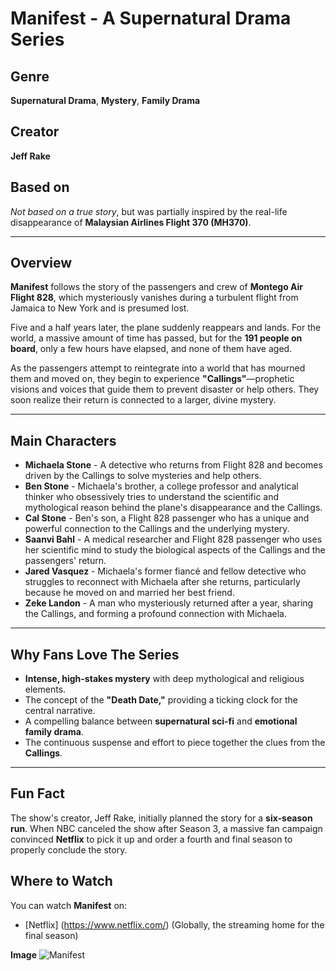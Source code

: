 # **Manifest** - A Supernatural Drama Series

## Genre
**Supernatural Drama**, **Mystery**, **Family Drama**

## Creator
**Jeff Rake**

## Based on
*Not based on a true story*, but was partially inspired by the real-life disappearance of **Malaysian Airlines Flight 370 (MH370)**.

---

## Overview

**Manifest** follows the story of the passengers and crew of **Montego Air Flight 828**, which mysteriously vanishes during a turbulent flight from Jamaica to New York and is presumed lost.

Five and a half years later, the plane suddenly reappears and lands. For the world, a massive amount of time has passed, but for the **191 people on board**, only a few hours have elapsed, and none of them have aged.

As the passengers attempt to reintegrate into a world that has mourned them and moved on, they begin to experience **"Callings"**—prophetic visions and voices that guide them to prevent disaster or help others. They soon realize their return is connected to a larger, divine mystery.

---

## Main Characters

* **Michaela Stone** - A detective who returns from Flight 828 and becomes driven by the Callings to solve mysteries and help others.
* **Ben Stone** - Michaela's brother, a college professor and analytical thinker who obsessively tries to understand the scientific and mythological reason behind the plane's disappearance and the Callings.
* **Cal Stone** - Ben's son, a Flight 828 passenger who has a unique and powerful connection to the Callings and the underlying mystery.
* **Saanvi Bahl** - A medical researcher and Flight 828 passenger who uses her scientific mind to study the biological aspects of the Callings and the passengers' return.
* **Jared Vasquez** - Michaela's former fiancé and fellow detective who struggles to reconnect with Michaela after she returns, particularly because he moved on and married her best friend.
* **Zeke Landon** - A man who mysteriously returned after a year, sharing the Callings, and forming a profound connection with Michaela.

---

## Why Fans Love The Series

* **Intense, high-stakes mystery** with deep mythological and religious elements.
* The concept of the **"Death Date,"** providing a ticking clock for the central narrative.
* A compelling balance between **supernatural sci-fi** and **emotional family drama**.
* The continuous suspense and effort to piece together the clues from the **Callings**.

---

## Fun Fact

The show's creator, Jeff Rake, initially planned the story for a **six-season run**. When NBC canceled the show after Season 3, a massive fan campaign convinced **Netflix** to pick it up and order a fourth and final season to properly conclude the story.

## Where to Watch

You can watch **Manifest** on:

* [Netflix] (https://www.netflix.com/) (Globally, the streaming home for the final season)

**Image**
![Manifest]([https://www.imdb.com/title/tt8421350/mediaviewer/rm3934192385/?ref_=tt_ov_i](https://ntvb.tmsimg.com/assets/p15516905_b_h8_av.jpg?w=960&h=540))
